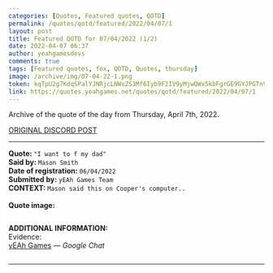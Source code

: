 ```yaml
---
categories: [Quotes, Featured quotes, QOTD]
permalink: /quotes/qotd/featured/2022/04/07/1
layout: post
title: Featured QOTD for 07/04/2022 (1/2)
date: 2022-04-07 06:37
author: yeahgamesdevs
comments: true
tags: [Featured quotes, fox, QOTD, Quotes, thursday]
image: /archive/img/07-04-22-1.png
token: kqTpU2g7KdqSPalYJNRjcLNWxZS3Mf6Iyb9F2IV9yMjwQWx5kbFgrGE9GYJPGTn9C5RzL3bLKlyABCkbcbhr4RwgsjYh17Nf6xf96OSp3E3tNt6DmgkOs5i1ebImkOjniTAAolSJNIKd
link: https://quotes.yeahgames.net/quotes/qotd/featured/2022/04/07/1
---
```

<!-- wp:paragraph -->
<p>Archive of the quote of the day from Thursday, April 7th, 2022. </p>
<!-- /wp:paragraph -->

<!-- wp:buttons {"layout":{"type":"flex","justifyContent":"left"}} -->
<div class="wp-block-buttons"><!-- wp:button {"textColor":"vivid-cyan-blue","align":"center","style":{"border":{"radius":"18px"}},"className":"is-style-fill"} -->
<div class="wp-block-button aligncenter is-style-fill"><a class="wp-block-button__link has-vivid-cyan-blue-color has-text-color wp-element-button" href="https://discord.com/channels/887052880782176266/958100064079839303/961935313582821377" style="border-radius:18px;">ORIGINAL DISCORD POST</a></div>
<!-- /wp:button --></div>
<!-- /wp:buttons -->

<!-- wp:separator {"align":"center","className":"is-style-wide"} -->
<hr class="wp-block-separator aligncenter has-alpha-channel-opacity is-style-wide" />
<!-- /wp:separator -->

<!-- wp:paragraph -->
<p><strong>Quote: </strong><code>"I want to f my dad"</code><br><strong>Said by: </strong><code>Mason Smith</code><br><strong>Date of registration: </strong><code>06/04/2022</code> <br><strong>Submitted by: </strong><code>yEAh Games Team</code><br><strong>CONTEXT: </strong><code>Mason said this on Cooper's computer..</code><br><br><strong>Quote image:</strong></p>
<!-- /wp:paragraph -->

<!-- wp:image {"sizeSlug":"large","linkDestination":"none"} -->
<figure class="wp-block-image size-large"><img src="/archive/img/07-04-22-1.png" alt="" /></figure>
<!-- /wp:image -->

<!-- wp:paragraph -->
<p><strong>ADDITIONAL INFORMATION:</strong><br>Evidence:<br><a href="https://mail.google.com/mail/u/8/#chat/space/AAAAJLyUkAY">yEAh Games</a> — <em>Google Chat</em></p>
<!-- /wp:paragraph -->

<!-- wp:image {"id":302,"sizeSlug":"large","linkDestination":"none"} -->
<figure class="wp-block-image size-large"><img src="https://yeaharchives.files.wordpress.com/2022/04/screenshot-2022-04-08-06.24.17.png?w=311" alt="" class="wp-image-302" /></figure>
<!-- /wp:image -->

<!-- wp:separator {"className":"is-style-wide"} -->
<hr class="wp-block-separator has-alpha-channel-opacity is-style-wide" />
<!-- /wp:separator -->
